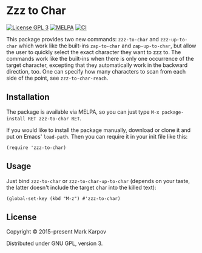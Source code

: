 # Zzz to Char

[![License GPL 3](https://img.shields.io/badge/license-GPL_3-green.svg)](http://www.gnu.org/licenses/gpl-3.0.txt)
[![MELPA](https://melpa.org/packages/zzz-to-char-badge.svg)](https://melpa.org/#/zzz-to-char)
[![CI](https://github.com/mrkkrp/zzz-to-char/actions/workflows/ci.yaml/badge.svg)](https://github.com/mrkkrp/zzz-to-char/actions/workflows/ci.yaml)

This package provides two new commands: `zzz-to-char` and `zzz-up-to-char`
which work like the built-ins `zap-to-char` and `zap-up-to-char`, but allow
the user to quickly select the exact character they want to zzz to. The
commands work like the built-ins when there is only one occurrence of the
target character, excepting that they automatically work in the backward
direction, too. One can specify how many characters to scan from each side
of the point, see `zzz-to-char-reach`.

## Installation

The package is available via MELPA, so you can just type `M-x
package-install RET zzz-to-char RET`.

If you would like to install the package manually, download or clone it and
put on Emacs' `load-path`. Then you can require it in your init file like
this:

```emacs-lisp
(require 'zzz-to-char)
```

## Usage

Just bind `zzz-to-char` or `zzz-to-char-up-to-char` (depends on your taste,
the latter doesn't include the target char into the killed text):

```emacs-lisp
(global-set-key (kbd "M-z") #'zzz-to-char)
```

## License

Copyright © 2015–present Mark Karpov

Distributed under GNU GPL, version 3.
